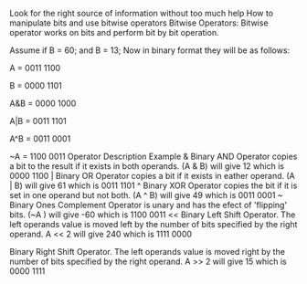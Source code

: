 Look for the right source of information without too much help How to manipulate bits and use bitwise operators Bitwise Operators: Bitwise operator works on bits and perform bit by bit operation.

Assume if B = 60; and B = 13; Now in binary format they will be as follows:

A = 0011 1100

B = 0000 1101

A&B = 0000 1000

A|B = 0011 1101

A^B = 0011 0001

~A = 1100 0011 Operator Description Example & Binary AND Operator copies a bit to the result if it exists in both operands. (A & B) will give 12 which is 0000 1100 | Binary OR Operator copies a bit if it exists in eather operand. (A | B) will give 61 which is 0011 1101 ^ Binary XOR Operator copies the bit if it is set in one operand but not both. (A ^ B) will give 49 which is 0011 0001 ~ Binary Ones Complement Operator is unary and has the efect of 'flipping' bits. (~A ) will give -60 which is 1100 0011 << Binary Left Shift Operator. The left operands value is moved left by the number of bits specified by the right operand. A << 2 will give 240 which is 1111 0000

Binary Right Shift Operator. The left operands value is moved right by the number of bits specified by the right operand. A >> 2 will give 15 which is 0000 1111
